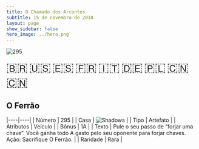 ```yaml
---
title: O Chamado dos Arcontes
subtitle: 15 de novembro de 2018
layout: page
show_sidebar: false
hero_image: ../hero.png
---
```


![295](https://cdn.keyforgegame.com/media/card_front/pt/341_295_45HVFWG7RMPF_pt.png)

<span title="Português" style="font-size: 32px;cursor: pointer;" onclick="javascript:document.querySelector('img[alt=\'295\']').src=document.querySelector('img[alt=\'295\']').src.replace(/card_front\/[^/]+/, 'card_front/pt').replace(/_[^/.0-9]+\.png/, '_pt.png')">🇧🇷</span>
<span title="English" style="font-size: 32px;cursor: pointer;" onclick="javascript:document.querySelector('img[alt=\'295\']').src=document.querySelector('img[alt=\'295\']').src.replace(/card_front\/[^/]+/, 'card_front/en').replace(/_[^/.0-9]+\.png/, '_en.png')">🇺🇸</span>
<span title="Español" style="font-size: 32px;cursor: pointer;" onclick="javascript:document.querySelector('img[alt=\'295\']').src=document.querySelector('img[alt=\'295\']').src.replace(/card_front\/[^/]+/, 'card_front/es').replace(/_[^/.0-9]+\.png/, '_es.png')">🇪🇸</span>
<span title="Français" style="font-size: 32px;cursor: pointer;" onclick="javascript:document.querySelector('img[alt=\'295\']').src=document.querySelector('img[alt=\'295\']').src.replace(/card_front\/[^/]+/, 'card_front/fr').replace(/_[^/.0-9]+\.png/, '_fr.png')">🇫🇷</span>
<span title="Italiano" style="font-size: 32px;cursor: pointer;" onclick="javascript:document.querySelector('img[alt=\'295\']').src=document.querySelector('img[alt=\'295\']').src.replace(/card_front\/[^/]+/, 'card_front/it').replace(/_[^/.0-9]+\.png/, '_it.png')">🇮🇹</span>
<span title="Deutsche" style="font-size: 32px;cursor: pointer;" onclick="javascript:document.querySelector('img[alt=\'295\']').src=document.querySelector('img[alt=\'295\']').src.replace(/card_front\/[^/]+/, 'card_front/de').replace(/_[^/.0-9]+\.png/, '_de.png')">🇩🇪</span>
<span title="Polskie" style="font-size: 32px;cursor: pointer;" onclick="javascript:document.querySelector('img[alt=\'295\']').src=document.querySelector('img[alt=\'295\']').src.replace(/card_front\/[^/]+/, 'card_front/pl').replace(/_[^/.0-9]+\.png/, '_pl.png')">🇵🇱</span>
<span title="简体中文" style="font-size: 32px;cursor: pointer;" onclick="javascript:document.querySelector('img[alt=\'295\']').src=document.querySelector('img[alt=\'295\']').src.replace(/card_front\/[^/]+/, 'card_front/zh-hans').replace(/_[^/.0-9]+\.png/, '_zh-hans.png')">🇨🇳</span>
<span title="繁體中文" style="font-size: 32px;cursor: pointer;" onclick="javascript:document.querySelector('img[alt=\'295\']').src=document.querySelector('img[alt=\'295\']').src.replace(/card_front\/[^/]+/, 'card_front/zh-hant').replace(/_[^/.0-9]+\.png/, '_zh-hant.png')">🇨🇳</span>

## O Ferrão

|----|----|
| Número | 295 |
| Casa | ![Shadows](https://archonarcana.com/images/thumb/e/ee/Shadows.png/22px-Shadows.png "Sombras") |
| Tipo | Artefato |
| Atributos | Veículo |
| Bônus | 1A |
| Texto | Pule o seu passo de “forjar uma chave”. Você ganha todo A gasto pelo seu oponente para forjar chaves. Ação: Sacrifique O Ferrão. |
| Raridade | Rara |

